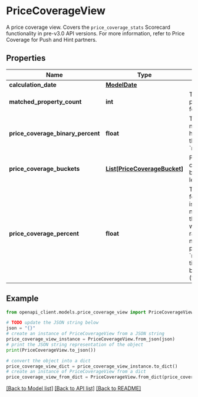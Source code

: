# PriceCoverageView

A price coverage view. Covers the `price_coverage_stats` Scorecard functionality in pre-v3.0 API versions. For more information, refer to Price Coverage for Push and Hint partners.

## Properties

Name | Type | Description | Notes
------------ | ------------- | ------------- | -------------
**calculation_date** | [**ModelDate**](ModelDate.md) |  | [optional] 
**matched_property_count** | **int** | The total number of properties that have prices for the given itineraries. | [optional] 
**price_coverage_binary_percent** | **float** | The ratio between the number of hotels which have at least one price for the calculation period and &#x60;matched_property_count&#x60;. | [optional] 
**price_coverage_buckets** | [**List[PriceCoverageBucket]**](PriceCoverageBucket.md) | Price coverage stats for combinations of advance booking window and length of stay ranges. | [optional] 
**price_coverage_percent** | **float** | The overall price coverage for an account. This value is the ratio between the number of hotel prices for the calculation booking window and length of stay range divided by the number of all possible prices, which is &#x60;matched_property_count&#x60; times 330 (for advance book window) times 30 (for length of stay). | [optional] 

## Example

```python
from openapi_client.models.price_coverage_view import PriceCoverageView

# TODO update the JSON string below
json = "{}"
# create an instance of PriceCoverageView from a JSON string
price_coverage_view_instance = PriceCoverageView.from_json(json)
# print the JSON string representation of the object
print(PriceCoverageView.to_json())

# convert the object into a dict
price_coverage_view_dict = price_coverage_view_instance.to_dict()
# create an instance of PriceCoverageView from a dict
price_coverage_view_from_dict = PriceCoverageView.from_dict(price_coverage_view_dict)
```
[[Back to Model list]](../README.md#documentation-for-models) [[Back to API list]](../README.md#documentation-for-api-endpoints) [[Back to README]](../README.md)


